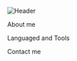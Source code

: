 ![Header](https://bocawebstudio.com/wp-content/uploads/2020/09/Website-Development-Boca-1.png)

About me

Languaged and Tools

Contact me
